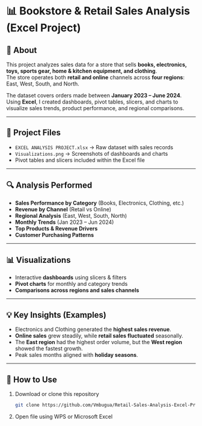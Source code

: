 # 📊 Bookstore & Retail Sales Analysis (Excel Project)

## 📝 About
This project analyzes sales data for a store that sells **books, electronics, toys, sports gear, home & kitchen equipment, and clothing**.  
The store operates both **retail and online** channels across **four regions**: East, West, South, and North.  

The dataset covers orders made between **January 2023 – June 2024**.  
Using **Excel**, I created dashboards, pivot tables, slicers, and charts to visualize sales trends, product performance, and regional comparisons.

---

## 📂 Project Files
- `EXCEL ANALYSIS PROJECT.xlsx` → Raw dataset with sales records  
- `Visualizations.png` → Screenshots of dashboards and charts  
- Pivot tables and slicers included within the Excel file  

---

## 🔍 Analysis Performed
- **Sales Performance by Category** (Books, Electronics, Clothing, etc.)  
- **Revenue by Channel** (Retail vs Online)  
- **Regional Analysis** (East, West, South, North)  
- **Monthly Trends** (Jan 2023 – Jun 2024)  
- **Top Products & Revenue Drivers**  
- **Customer Purchasing Patterns**  

---

## 📊 Visualizations
- Interactive **dashboards** using slicers & filters  
- **Pivot charts** for monthly and category trends  
- **Comparisons across regions and sales channels**  

---

## 💡 Key Insights (Examples)
- Electronics and Clothing generated the **highest sales revenue**.  
- **Online sales** grew steadily, while **retail sales fluctuated** seasonally.  
- The **East region** had the highest order volume, but the **West region** showed the fastest growth.  
- Peak sales months aligned with **holiday seasons**.  

---

## 🚀 How to Use
1. Download or clone this repository  
   ```bash
   git clone https://github.com/Vmbugua/Retail-Sales-Analysis-Excel-Project.git

2. Open file using WPS or Microsoft Excel
